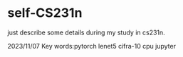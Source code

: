 # self-CS231n
just describe some details during my study in cs231n.

2023/11/07
Key words:pytorch lenet5 cifra-10 cpu jupyter
